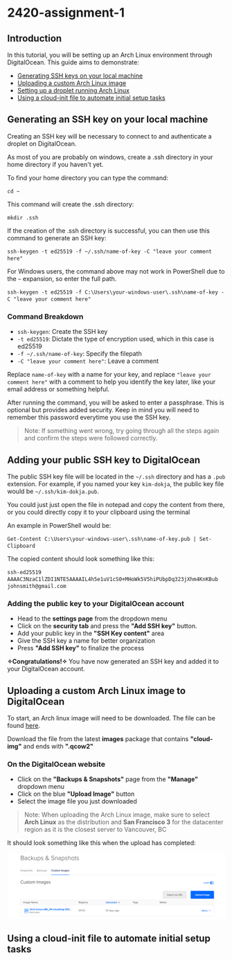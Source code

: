 # 2420-assignment-1
## Introduction
In this tutorial, you will be setting up an Arch Linux environment through DigitalOcean. This guide aims to demonstrate:
- [Generating SSH keys on your local machine](#generating-an-ssh-key-on-your-local-machine)
- [Uploading a custom Arch Linux image](#uploading-a-custom-arch-linux-image-to-digitalocean)
- [Setting up a droplet running Arch Linux](#droplet)
- [Using a cloud-init file to automate initial setup tasks](#cloudinit)

## Generating an SSH key on your local machine
Creating an SSH key will be necessary to connect to and authenticate a droplet on DigitalOcean.

As most of you are probably on windows, create a .ssh directory in your home directory if you haven't yet.


To find your home directory you can type the command:
```
cd ~
```
This command will create the .ssh directory:
```
mkdir .ssh
```

If the creation of the .ssh directory is successful, you can then use this command to generate an SSH key:
```
ssh-keygen -t ed25519 -f ~/.ssh/name-of-key -C "leave your comment here"
```
For Windows users, the command above may not work in PowerShell due to the `~` expansion, so enter the full path.
```
ssh-keygen -t ed25519 -f C:\Users\your-windows-user\.ssh\name-of-key -C "leave your comment here"
```
### Command Breakdown
- `ssh-keygen`: Create the SSH key
- `-t ed25519`: Dictate the type of encryption used, which in this case is ed25519
- `-f ~/.ssh/name-of-key`: Specify the filepath
- `-C "leave your comment here"`: Leave a comment

Replace `name-of-key` with a name for your key, and replace `"leave your comment here"` with a comment to help you identify the key later, like your email address or something helpful.

After running the command, you will be asked to enter a passphrase. This is optional but provides added security. Keep in mind you will need to remember this password everytime you use the SSH key.

> Note: If something went wrong, try going through all the steps again and confirm the steps were followed correctly.

## Adding your public SSH key to DigitalOcean

The public SSH key file will be located in the `~/.ssh` directory and has a `.pub` extension. For example, if you named your key `kim-dokja`, the public key file would be `~/.ssh/kim-dokja.pub`.

You could just just open the file in notepad and copy the content from there, or you could directly copy it to your clipboard using the terminal

An example in PowerShell would be:

```
Get-Content C:\Users\your-windows-user\.ssh\name-of-key.pub | Set-Clipboard
```

The copied content should look something like this:
 ```
 ssh-ed25519 AAAAC3NzaC1lZDI1NTE5AAAAIL4h5e1uV1cS0+MHoWk5V5hiPUbpDq323jXhm4KnKBub johnsmith@gmail.com
 ```

 ### Adding the public key to your DigitalOcean account
 
 - Head to the **settings page** from the dropdown menu
 - Click on the **security tab** and press the **"Add SSH key"** button.
 - Add your public key in the **"SSH Key content"** area
 - Give the SSH key a name for better organization
 - Press **"Add SSH key"** to finalize the process

 **✧Congratulations!✧** You have now generated an SSH key and added it to your DigitalOcean account.


## Uploading a custom Arch Linux image to DigitalOcean

To start, an Arch linux image will need to be downloaded. The file can be found [here](https://gitlab.archlinux.org/archlinux/arch-boxes/-/packages/).

Download the file from the latest **images** package that contains **"cloud-img"** and ends with **".qcow2"**

### On the DigitalOcean website

- Click on the **"Backups & Snapshots"** page from the **"Manage"** dropdown menu
- Click on the blue **"Upload Image"** button
- Select the image file you just downloaded

>Note: When uploading the Arch Linux image, make sure to select **Arch Linux** as the distribution and **San Francisco 3** for the datacenter region as it is the closest server to Vancouver, BC

It should look something like this when the upload has completed:

![arch linux upload complete](images/archlinux.png)


## Using a cloud-init file to automate initial setup tasks